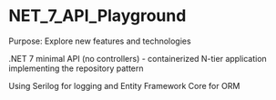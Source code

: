 # NET_7_API_Playground

Purpose: Explore new features and technologies

.NET 7 minimal API (no controllers) - containerized N-tier application implementing the repository pattern

Using Serilog for logging and Entity Framework Core for ORM
